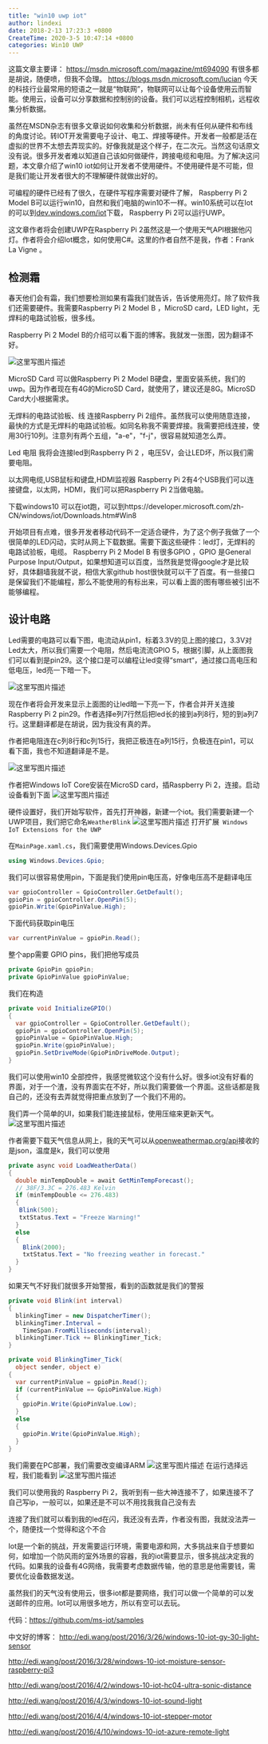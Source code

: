 ```yaml
---
title: "win10 uwp iot"
author: lindexi
date: 2018-2-13 17:23:3 +0800
CreateTime: 2020-3-5 10:47:14 +0800
categories: Win10 UWP
---
```


这篇文章主要译：
https://msdn.microsoft.com/magazine/mt694090 有很多都是胡说，随便喷，但我不会理。
https://blogs.msdn.microsoft.com/lucian
今天的科技行业最常用的短语之一就是“物联网”，物联网可以让每个设备使用云而智能。使用云，设备可以分享数据和控制别的设备。我们可以远程控制相机，远程收集分析数据。

<!--more-->



<div id="toc"></div>

虽然在MSDN杂志有很多文章说如何收集和分析数据，尚未有任何从硬件和布线的角度讨论。转IOT开发需要电子设计、电工、焊接等硬件。开发者一般都是活在虚拟的世界不太想去弄现实的。好像我就是这个样子，在二次元。当然这句话原文没有说。很多开发者难以知道自己该如何做硬件，跨接电缆和电阻。为了解决这问题，本文章介绍了win10 iot如何让开发者不使用硬件。不使用硬件是不可能，但是我们能让开发者很大的不理解硬件就做出好的。

可编程的硬件已经有了很久，在硬件写程序需要对硬件了解， Raspberry Pi 2 Model B可以运行win10，自然和我们电脑的win10不一样。win10系统可以在Iot的可以到[dev.windows.com/iot](https://developer.microsoft.com/zh-cn/windows/iot)下载， Raspberry Pi 2可以运行UWP。

这文章作者将会创建UWP在Raspberry Pi 2虽然这是一个使用天气API根据他闪灯。作者将会介绍Iot概念，如何使用C#。这里的作者自然不是我，作者：Frank La Vigne 。

## 检测霜
春天他们会有霜，我们想要检测如果有霜我们就告诉，告诉使用亮灯。除了软件我们还需要硬件。我需要Raspberry Pi 2 Model B ，MicroSD card，LED light，无焊料的电路试验板，很多线。

Raspberry Pi 2 Model B的介绍可以看下面的博客。我就发一张图，因为翻译不好。

![这里写图片描述](http://img.blog.csdn.net/20160423104230030)

MicroSD Card 可以做Raspberry Pi 2 Model B硬盘，里面安装系统，我们的uwp。因为作者现在有4G的MicroSD Card，就使用了，建议还是8G。MicroSD Card大小根据需求。

无焊料的电路试验板、线 连接Raspberry Pi 2组件。虽然我可以使用随意连接，最快的方式是无焊料的电路试验板。如同名称我不需要焊接。我需要把线连接，使用30行10列。注意列有两个五组，"a-e"，"f-j"，很容易就知道怎么弄。

Led 电阻 我将会连接led到Raspberry Pi 2 ，电压5V，会让LED坏，所以我们需要电阻。

以太网电缆,USB鼠标和键盘,HDMI监视器  Raspberry Pi 2有4个USB我们可以连接键盘，以太网，HDMI，我们可以把Raspberry Pi 2当做电脑。

下载windows10 可以在iot跑，可以到https://developer.microsoft.com/zh-CN/windows/iot/Downloads.htm#Win8

开始项目有点难，很多开发者移动代码不一定适合硬件，为了这个例子我做了一个很简单的LED闪动，实时从网上下载数据。需要下面这些硬件：led灯，无焊料的电路试验板，电缆。
 Raspberry Pi 2 Model B 有很多GPIO ，GPIO 是General Purpose Input/Output，如果想知道可以百度，当然我是觉得google才是比较好，具体翻墙我就不说，相信大家github host很快就可以干了百度。有一些接口是保留我们不能编程，那么不能使用的有标出来，可以看上面的图有哪些被引出不能够编程。

## 设计电路

Led需要的电路可以看下图，电流动从pin1，标着3.3V的见上图的接口，3.3V对Led太大，所以我们需要一个电阻，然后电流流GPIO 5，根据引脚，从上面图我们可以看到是pin29。这个接口是可以编程让led变得“smart“，通过接口高电压和低电压，led亮一下暗一下。

![这里写图片描述](http://img.blog.csdn.net/20160423141642815)

现在作者将会开发来显示上面图的让led暗一下亮一下，作者合并开关连接 Raspberry Pi 2 pin29。作者选择e列7行然后把led长的接到a列8行，短的到a列7行。这里翻译都是在胡说，因为我没有真的弄。

作者把电阻连在c列8行和c列15行，我把正极连在a列15行，负极连在pin1，可以看下面，我也不知道翻译是不是。

![这里写图片描述](http://img.blog.csdn.net/20160423143037852)

作者把Windows IoT Core安装在MicroSD card，插Raspberry Pi 2，连接。启动设备看到下面
![这里写图片描述](http://img.blog.csdn.net/20160423143232400)

硬件设置好，我们开始写软件，首先打开神器，新建一个iot。我们需要新建一个UWP项目，我们把它命名`WeatherBlink`
![这里写图片描述](http://img.blog.csdn.net/20160423143609919)
打开扩展` Windows IoT Extensions for the UWP`

在`MainPage.xaml.cs`，我们需要使用Windows.Devices.Gpio

```csharp
using Windows.Devices.Gpio;
```

我们可以很容易使用pin，下面是我们使用pin电压高，好像电压高不是翻译电压

```csharp
var gpioController = GpioController.GetDefault();
gpioPin = gpioController.OpenPin(5);
gpioPin.Write(GpioPinValue.High);
```

下面代码获取pin电压

```csharp
var currentPinValue = gpioPin.Read();
```

整个app需要 GPIO pins，我们把他写成员

```csharp
private GpioPin gpioPin;
private GpioPinValue gpioPinValue;
```

我们在构造

```csharp
private void InitializeGPIO()
{
  var gpioController = GpioController.GetDefault();
  gpioPin = gpioController.OpenPin(5);
  gpioPinValue = GpioPinValue.High;
  gpioPin.Write(gpioPinValue);
  gpioPin.SetDriveMode(GpioPinDriveMode.Output);
}
```

我们可以使用win10 全部控件，我感觉微软这个没有什么好。很多iot没有好看的界面，对于一个渣，没有界面实在不好，所以我们需要做一个界面。这些话都是我自己的，还没有去弄就觉得把重点放到了一个我们不用的。

我们弄一个简单的UI，如果我们能连接鼠标，使用压缩来更新天气。
![这里写图片描述](http://img.blog.csdn.net/20160423144525530)

作者需要下载天气信息从网上，我的天气可以从[openweathermap.org/api](http://openweathermap.org/api)接收的是json，温度是k，我们可以使用

```csharp
private async void LoadWeatherData()
{
  double minTempDouble = await GetMinTempForecast();
  // 38F/3.3C = 276.483 Kelvin
  if (minTempDouble <= 276.483)
  {
   Blink(500);
   txtStatus.Text = "Freeze Warning!"
  }
  else
  {
    Blink(2000);
    txtStatus.Text = "No freezing weather in forecast."
  }
}
```
如果天气不好我们就很多开始警报，看到的函数就是我们的警报

```csharp
private void Blink(int interval)
{
  blinkingTimer = new DispatcherTimer();
  blinkingTimer.Interval =
    TimeSpan.FromMilliseconds(interval);
  blinkingTimer.Tick += BlinkingTimer_Tick;
}
```

```csharp
private void BlinkingTimer_Tick(
  object sender, object e)
{
  var currentPinValue = gpioPin.Read();
  if (currentPinValue == GpioPinValue.High)
  {
    gpioPin.Write(GpioPinValue.Low);
  }
  else
  {
    gpioPin.Write(GpioPinValue.High);
  }
}
```
我们需要在PC部署，我们需要改变编译ARM
![这里写图片描述](http://img.blog.csdn.net/20160423145206754)
在运行选择远程，我们能看到
![这里写图片描述](http://img.blog.csdn.net/20160423145259361)

我们可以使用我的 Raspberry Pi 2，我听到有一些大神连接不了，如果连接不了自己写ip，一般可以，如果还是不可以不用找我我自己没有去

连接了我们就可以看到我的led在闪，我还没有去弄，作者没有图，我就没法弄一个，随便找一个觉得和这个不合

Iot是一个新的挑战，开发需要运行环境，需要电源和网，大多挑战来自于想要如何，如增加一个防风雨的室外场景的容器，我的iot需要显示，很多挑战决定我的代码。如果我的设备有4G网络，我需要考虑数据传输，他的意思是他需要钱，需要优化设备数据发送。

虽然我们的天气没有使用云，很多iot都是要网络，我们可以做一个简单的可以发送邮件的应用。Iot可以用很多地方，所以有空可以去玩。

代码：https://github.com/ms-iot/samples

中文好的博客：
http://edi.wang/post/2016/3/26/windows-10-iot-gy-30-light-sensor

http://edi.wang/post/2016/3/28/windows-10-iot-moisture-sensor-raspberry-pi3

http://edi.wang/post/2016/4/2/windows-10-iot-hc04-ultra-sonic-distance

http://edi.wang/post/2016/4/3/windows-10-iot-sound-light

http://edi.wang/post/2016/4/4/windows-10-iot-stepper-motor

http://edi.wang/post/2016/4/10/windows-10-iot-azure-remote-light






